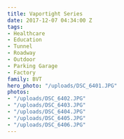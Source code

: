 ```yaml
---
title: Vaportight Series
date: 2017-12-07 04:34:00 Z
tags:
- Healthcare
- Education
- Tunnel
- Roadway
- Outdoor
- Parking Garage
- Factory
family: BVT
hero_photo: "/uploads/DSC_6401.JPG"
photos:
- "/uploads/DSC_6402.JPG"
- "/uploads/DSC_6403.JPG"
- "/uploads/DSC_6404.JPG"
- "/uploads/DSC_6405.JPG"
- "/uploads/DSC_6406.JPG"
---
```



